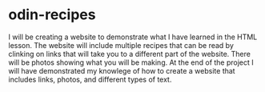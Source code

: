# odin-recipes
I will be creating a website to demonstrate what I have learned in the HTML lesson. 
The website will include multiple recipes that can be read by clinking on links that will take you to a different part of the website. 
There will be photos showing what you will be making.
At the end of the project I will have demonstrated my knowlege of how to create a website that includes links, photos, and different types of text.
